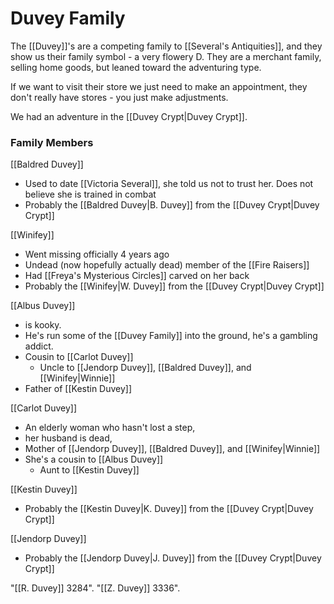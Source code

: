# Duvey Family

The [[Duvey]]'s are a competing family to [[Several's Antiquities]], and they show us their family symbol - a very flowery D. They are a merchant family, selling home goods, but leaned toward the adventuring type. 

If we want to visit their store we just need to make an appointment, they don't really have stores - you just make adjustments.

We had an adventure in the [[Duvey Crypt|Duvey Crypt]].

### Family Members

[[Baldred Duvey]]
* Used to date [[Victoria Several]], she told us not to trust her. Does not believe she is trained in combat
* Probably the [[Baldred Duvey|B. Duvey]] from the [[Duvey Crypt|Duvey Crypt]]

[[Winifey]]
* Went missing officially 4 years ago
* Undead (now hopefully actually dead) member of the [[Fire Raisers]]
* Had [[Freya's Mysterious Circles]] carved on her back
* Probably the [[Winifey|W. Duvey]] from the [[Duvey Crypt|Duvey Crypt]]

[[Albus Duvey]] 
* is kooky. 
* He's run some of the [[Duvey Family]] into the ground, he's a gambling addict. 
* Cousin to [[Carlot Duvey]]
	* Uncle to [[Jendorp Duvey]], [[Baldred Duvey]], and [[Winifey|Winnie]]
* Father of [[Kestin Duvey]]

[[Carlot Duvey]] 
* An elderly woman who hasn't lost a step, 
* her husband is dead, 
* Mother of [[Jendorp Duvey]], [[Baldred Duvey]], and [[Winifey|Winnie]]
* She's a cousin to [[Albus Duvey]]
	* Aunt to [[Kestin Duvey]] 

[[Kestin Duvey]]
* Probably the [[Kestin Duvey|K. Duvey]] from the [[Duvey Crypt|Duvey Crypt]]

[[Jendorp Duvey]]
* Probably the [[Jendorp Duvey|J. Duvey]] from the [[Duvey Crypt|Duvey Crypt]]

"[[R. Duvey]] 3284". 
"[[Z. Duvey]] 3336".
